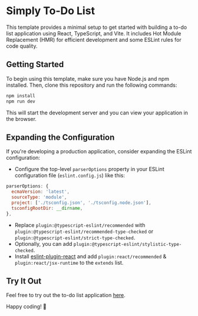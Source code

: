 # Simply To-Do List

This template provides a minimal setup to get started with building a to-do list application using React, TypeScript, and Vite. It includes Hot Module Replacement (HMR) for efficient development and some ESLint rules for code quality.

## Getting Started

To begin using this template, make sure you have Node.js and npm installed. Then, clone this repository and run the following commands:

```bash
npm install
npm run dev
```

This will start the development server and you can view your application in the browser.

## Expanding the Configuration

If you're developing a production application, consider expanding the ESLint configuration:

- Configure the top-level `parserOptions` property in your ESLint configuration file (`eslint.config.js`) like this:

```js
parserOptions: {
  ecmaVersion: 'latest',
  sourceType: 'module',
  project: ['./tsconfig.json', './tsconfig.node.json'],
  tsconfigRootDir: __dirname,
},
```

- Replace `plugin:@typescript-eslint/recommended` with `plugin:@typescript-eslint/recommended-type-checked` or `plugin:@typescript-eslint/strict-type-checked`.
- Optionally, you can add `plugin:@typescript-eslint/stylistic-type-checked`.
- Install [eslint-plugin-react](https://github.com/jsx-eslint/eslint-plugin-react) and add `plugin:react/recommended` & `plugin:react/jsx-runtime` to the `extends` list.

## Try It Out

Feel free to try out the to-do list application [here](https://simply-to-do-list-app.web.app/). 

Happy coding! 🚀
